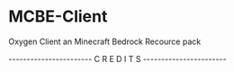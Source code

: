 # MCBE-Client
Oxygen Client an Minecraft Bedrock Recource pack

----------------------- C R E D I T S -----------------------
